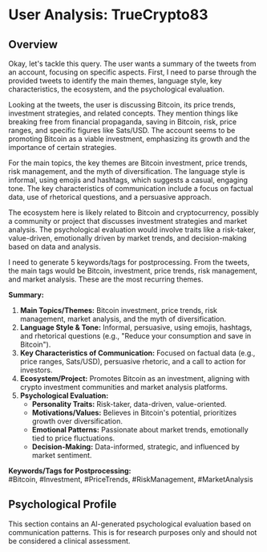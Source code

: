 # User Analysis: TrueCrypto83

## Overview

<think>
Okay, let's tackle this query. The user wants a summary of the tweets from an account, focusing on specific aspects. First, I need to parse through the provided tweets to identify the main themes, language style, key characteristics, the ecosystem, and the psychological evaluation.

Looking at the tweets, the user is discussing Bitcoin, its price trends, investment strategies, and related concepts. They mention things like breaking free from financial propaganda, saving in Bitcoin, risk, price ranges, and specific figures like Sats/USD. The account seems to be promoting Bitcoin as a viable investment, emphasizing its growth and the importance of certain strategies.

For the main topics, the key themes are Bitcoin investment, price trends, risk management, and the myth of diversification. The language style is informal, using emojis and hashtags, which suggests a casual, engaging tone. The key characteristics of communication include a focus on factual data, use of rhetorical questions, and a persuasive approach.

The ecosystem here is likely related to Bitcoin and cryptocurrency, possibly a community or project that discusses investment strategies and market analysis. The psychological evaluation would involve traits like a risk-taker, value-driven, emotionally driven by market trends, and decision-making based on data and analysis.

I need to generate 5 keywords/tags for postprocessing. From the tweets, the main tags would be Bitcoin, investment, price trends, risk management, and market analysis. These are the most recurring themes.
</think>

**Summary:**  
1. **Main Topics/Themes:** Bitcoin investment, price trends, risk management, market analysis, and the myth of diversification.  
2. **Language Style & Tone:** Informal, persuasive, using emojis, hashtags, and rhetorical questions (e.g., "Reduce your consumption and save in Bitcoin").  
3. **Key Characteristics of Communication:** Focused on factual data (e.g., price ranges, Sats/USD), persuasive rhetoric, and a call to action for investors.  
4. **Ecosystem/Project:** Promotes Bitcoin as an investment, aligning with crypto investment communities and market analysis platforms.  
5. **Psychological Evaluation:**  
   - **Personality Traits:** Risk-taker, data-driven, value-oriented.  
   - **Motivations/Values:** Believes in Bitcoin's potential, prioritizes growth over diversification.  
   - **Emotional Patterns:** Passionate about market trends, emotionally tied to price fluctuations.  
   - **Decision-Making:** Data-informed, strategic, and influenced by market sentiment.  

**Keywords/Tags for Postprocessing:**  
#Bitcoin, #Investment, #PriceTrends, #RiskManagement, #MarketAnalysis

## Psychological Profile

This section contains an AI-generated psychological evaluation based on communication patterns. This is for research purposes only and should not be considered a clinical assessment.